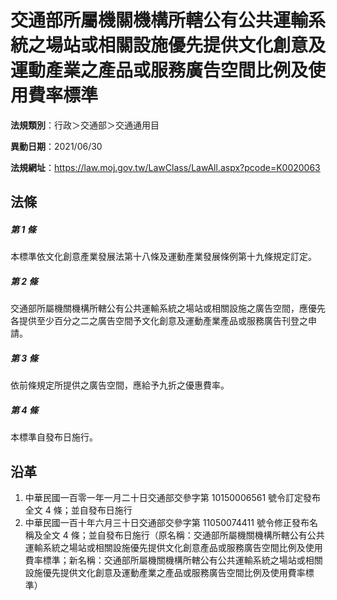 # 交通部所屬機關機構所轄公有公共運輸系統之場站或相關設施優先提供文化創意及運動產業之產品或服務廣告空間比例及使用費率標準

**法規類別**：行政＞交通部＞交通通用目

**異動日期**：2021/06/30  

**法規網址**：https://law.moj.gov.tw/LawClass/LawAll.aspx?pcode=K0020063





## 法條
##### 第 1 條
本標準依文化創意產業發展法第十八條及運動產業發展條例第十九條規定訂定。

##### 第 2 條
交通部所屬機關機構所轄公有公共運輸系統之場站或相關設施之廣告空間，應優先各提供至少百分之二之廣告空間予文化創意及運動產業產品或服務廣告刊登之申請。

##### 第 3 條
依前條規定所提供之廣告空間，應給予九折之優惠費率。

##### 第 4 條
本標準自發布日施行。

## 沿革
1. 中華民國一百零一年一月二十日交通部交參字第 10150006561  號令訂定發布全文 4  條；並自發布日施行
1. 中華民國一百十年六月三十日交通部交參字第 11050074411  號令修正發布名稱及全文 4  條；並自發布日施行（原名稱：交通部所屬機關機構所轄公有公共運輸系統之場站或相關設施優先提供文化創意產品或服務廣告空間比例及使用費率標準；新名稱：交通部所屬機關機構所轄公有公共運輸系統之場站或相關設施優先提供文化創意及運動產業之產品或服務廣告空間比例及使用費率標準）
